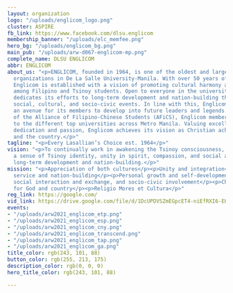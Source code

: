 ```yaml
---
layout: organization
logo: "/uploads/englicom_logo.png"
cluster: ASPIRE
fb_link: https://www.facebook.com/dlsu.englicom
membership_banner: "/uploads/elc_memfee.png"
hero_bg: "/uploads/englicom_bg.png"
main_pub: "/uploads/arw-d067-englicom-mp.png"
complete_name: DLSU ENGLICOM
abbr: ENGLICOM
about_us: "<p>ENGLICOM, founded in 1964, is one of the oldest and largest student
  organizations in De La Salle University-Manila. With over 50 years of excellence,
  Englicom is established with a vision of promoting cultural harmony and social awareness
  among Filipino and Tsinoy students. Open to everyone in the university, Englicom
  dedicates its efforts to long-term development and nation-building through organizing
  social, cultural, and socio-civic events. In line with this, Englicom serves as
  an avenue for its members to develop into future leaders and legends. As a member
  of the Alliance of Filipino-Chinese Students (AFiCS), Englicom members are connected
  to the different top universities across Metro Manila. Valuing excellence through
  dedication and passion, Englicom achieves its vision as Christian achiever for God
  and the country.</p>"
tagline: "<p>Every Lasallian’s Choice est. 1964</p>"
vision: "<p>To continually work in awakening the Tsinoy consciousness, instilling
  a sense of Tsinoy identity, unity in spirit, compassion, and social awareness through
  long-term development and nation-building.</p>"
mission: "<p>Appreciation of both cultures</p><p>Unity and integration</p><p>Dedicated
  service and nation-building</p><p>Personal growth and self-development</p><p>Training,
  social interaction and exchange, and socio-civic involvement</p><p>Christian Achievers
  for God and country</p><p>Religio Mores et Cultura</p>"
reg_link: https://google.com/
vid_link: https://drive.google.com/file/d/1DcUPDVSZmEGpcET4-niEfRXI6-EHbbtM/preview
events:
- "/uploads/arw2021_englicom_etp.png"
- "/uploads/arw2021_englicom_esp.png"
- "/uploads/arw2021_englicom_cny.png"
- "/uploads/arw2021_englicom_transcend.png"
- "/uploads/arw2021_englicom_tap.png"
- "/uploads/arw2021_englicom_ga.png"
title_color: rgb(243, 101, 88)
button_color: rgb(255, 213, 175)
description_color: rgb(0, 0, 0)
hero_title_color: rgb(243, 101, 88)

---
```

